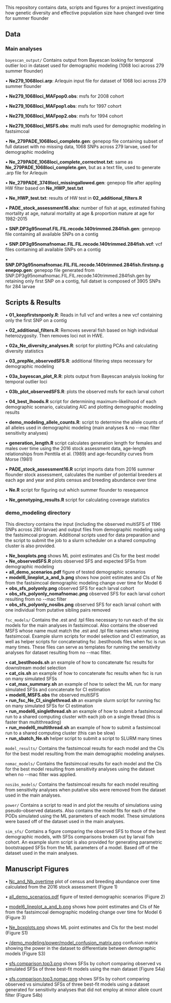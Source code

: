 This repository contains data, scripts and figures for a project investigating how genetic diversity and effective population size have changed over time for summer flounder

## Data

### Main analyses

``` bayescan_output/ ```
Contains output from Bayescan looking for temporal outlier loci in dataset used for demographic modeling (1068 loci across 279 summer flounder)

• **Ne279_1068loci.arp**: Arlequin input file for dataset of 1068 loci across 279 summer flounder

• **Ne279_1068loci_MAFpop0.obs**: msfs for 2008 cohort

• **Ne279_1068loci_MAFpop1.obs**: msfs for 1997 cohort

• **Ne279_1068loci_MAFpop2.obs**: msfs for 1994 cohort

• **Ne279_1068loci_MSFS.obs**: multi msfs used for demographic modeling in fastsimcoal

• **Ne_279PADE_1068loci_complete.gen**: genepop file containing subset of full dataset with no missing data, 1068 SNPs across 279 larvae, used for demographic modeling

• **Ne_279PADE_1068loci_complete_correctnot.txt**: same as **Ne_279PADE_1068loci_complete.gen**, but as a text file, used to generate .arp file for Arlequin

• **Ne_279PADE_3749loci_missingallowed.gen**: genepop file after appling HW filter based on **Ne_HWP_test.txt**

• **Ne_HWP_test.txt**: results of HW test in **02_additional_filters.R**

• **PADE_stock_assessment16.xlsx**: number of fish at age, estimated fishing mortality at age, natural mortality at age & proportion mature at age for 1982-2015

• **SNP.DP3g95nomaf.FIL.FIL.recode.140trimmed.284fish.gen**: genepop file containing all available SNPs on a contig

• **SNP.DP3g95nomafnomac.FIL.FIL.recode.140trimmed.284fish.vcf**: vcf files containing all available SNPs on a contig

• **SNP.DP3g95nomafnomac.FIL.FIL.recode.140trimmed.284fish.firstsnp.genepop.gen**: genepop file generated from SNP.DP3g95nomafnomac.FIL.FIL.recode.140trimmed.284fish.gen by retaining only first SNP on a contig, full datset is composed of 3905 SNPs for 284 larvae


## Scripts & Results

• **01_keepfirstsnponly.R**: Reads in full vcf and writes a new vcf containing only the first SNP on a contig

• **02_additional_filters.R**: Removes several fish based on high individual heterozygosity. Then removes loci not in HWE.

• **02a_Ne_diversity_analyses.R**: script for plotting PCAs and calculating diversity statistics

• **03_prepNe_observedSFS.R**: additional filtering steps necessary for demographic modeling

• **03a_bayescan_plot_R.R**: plots output from Bayescan analysis looking for temporal outlier loci

• **03b_plot_observedSFS.R**: plots the observed msfs for each larval cohort

• **04_best_lhoods.R** script for determining maximum-likelihood of each demographic scenario, calculating AIC and plotting demographic modeling results

• **demo_modeling_allele_counts.R**: script to determine the allele counts of all alleles used in demographic modeling (main analyses & no --mac filter sensitivity analyses)

• **generation_length.R** script calculates generation length for females and males over time using the 2016 stock assessment data, age-length relationships from Penttila et al. (1989) and age-fecundity curves from Morse (1981)

• **PADE_stock_assessment16.R** script imports data from 2016 summer flounder stock assessment, calculates the number of potential breeders at each age and year and plots census and breeding abundance over time

• **Ne.R** script for figuring out which summer flounder to resequence

• **Ne_genotyping_results.R** script for calculating coverage statistics

### **demo_modeling** directory
This directory contains the input (including the observed multiSFS of 1196 SNPs across 280 larvae) and output files from demographic modeling using the fastsimcoal program. Additional scripts used for data preparation and the script to submit the job to a slurm scheduler on a shared computing cluster is also provided.

   • **Ne_boxplots.png** shows ML point estimates and CIs for the best model  
   • **Ne_observedSFS.R** plots observed SFS and expected SFSs from demographic modeling  
   • **all_demo_scenarios.pdf** figure of tested demographic scenarios  
   • **model6_lineplot_a_and_b.png** shows how point estimates and CIs of Ne from the fastsimcoal demographic modeling change over time for Model 6  
   • **obs_sfs_polyonly.png** observed SFS for each larval cohort  
   • **obs_sfs_polyonly_nomafnomac.png** observed SFS for each larval cohort resulting from no --mac filter    
   • **obs_sfs_polyonly_nosibs.png** observed SFS for each larval cohort with one individual from putative sibling pairs removed

``` fsc_models/ ```
Contains the .est and .tpl files necessary to run each of the six models for the main analyses in fastsimcoal. Also contains the observed MSFS whose name must match the .est and .tpl file names when running fastsimcoal. Example slurm scripts for model selection and CI estimation, as well as helper scripts for concatenating fsc .bestlhoods files when fsc is run many times. These files can serve as templates for running the sensitivity analyses for dataset resulting from no --mac filter.

   • **cat_bestlhoods.sh** an example of how to concatenate fsc results for downstream model selection   
   • **cat_cis.sh** an example of how to concatenate fsc results when fsc is run on many simulated SFSs  
   • **cat_max_summary.sh** an example of how to select the ML run for many simulated SFSs and concatenate for CI estimation  
   • **model6_MSFS.obs** the observed multiSFS    
   • **run_fsc_Ne_CI_singlethread.sh** an example slurm script for running fsc on many simulated SFSs for CI estimation    
   • **run_model6_singlethread.sh** an example of how to submit a fastsimcoal run to a shared computing cluster with each job on a single thread (this is faster than multithreading)  
   • **run_model6_multithread.sh** an example of how to submit a fastsimcoal run to a shared computing cluster (this can be slow)   
   • **run_sbatch_Ne.sh** helper script to submit a script to SLURM many times

``` model_results/ ```
Contains the fastsimcoal results for each model and the CIs for the best model resulting from the main demographic modeling analyses.

``` nomac_models/ ```
Contains the fastsimcoal results for each model and the CIs for the best model resulting from sensitivity analyses using the dataset when no --mac filter was applied.

``` nosibs_models/ ```
Contains the fastsimcoal results for each model resulting from sensitivity analyses when putative sibs were removed from the dataset used in the main analyses.

``` power/ ```
Contains a script to read in and plot the results of simulations using pseudo-observed datasets. Also contains the model fits for each of the PODs simulated using the ML parameters of each model. These simulations were based off of the dataset used in the main analyses.

``` sim_sfs/ ```
Contains a figure comparing the observed SFS to those of the best demographic models, with SFSs comparisons broken out by larval fish cohort. An example slurm script is also provided for generating parametric bootstrapped SFSs from the ML parameters of a model. Based off of the dataset used in the main analyses.

## Manuscript Figures

• [Nc_and_Nb_overtime](https://github.com/pinskylab/NePADE/blob/master/Nc_and_Nb_overtime.png) plot of census and breeding abundance over time calculated from the 2016 stock assessment (Figure 1)

• [all_demo_scenarios.pdf](https://github.com/pinskylab/NePADE/blob/master/demo_modeling/all_demo_scenarios.pdf) figure of tested demographic scenarios (Figure 2)

• [model6_lineplot_a_and_b.png](https://github.com/pinskylab/NePADE/blob/master/demo_modeling/model6_lineplot_a_and_b.png) shows how point estimates and CIs of Ne from the fastsimcoal demographic modeling change over time for Model 6 (Figure 3)

• [Ne_boxplots.png](https://github.com/pinskylab/NePADE/blob/master/demo_modeling/Ne_boxplots.png) shows ML point estimates and CIs for the best model (Figure S1)

• [/demo_modeling/power/model_confusion_matrix.png](https://github.com/pinskylab/NePADE/blob/master/demo_modeling/power/model_confusion_matrix.png) confusion matrix showing the power in the dataset to differentiate between demographic models (Figure S3)  

• [sfs.comparison.top3.png](https://github.com/pinskylab/NePADE/blob/master/demo_modeling/sim_sfs/sfs.comparison.top3.png) shows SFSs by cohort comparing observed vs simulated SFSs of three best-fit models using the main dataset (Figure S4a)

• [sfs.comparison.top3.nomac.png](https://github.com/pinskylab/NePADE/blob/master/demo_modeling/sim_sfs/sfs.comparison.top3.nomac.png) shows SFSs by cohort comparing observed vs simulated SFSs of three best-fit models using a dataset generated for sensitivity analyses that did not employ at minor allele count filter (Figure S4b)
